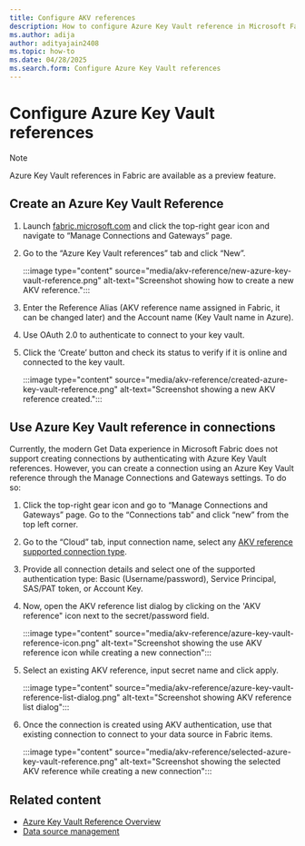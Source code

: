 ```yaml
---
title: Configure AKV references
description: How to configure Azure Key Vault reference in Microsoft Fabric
ms.author: adija
author: adityajain2408
ms.topic: how-to
ms.date: 04/28/2025
ms.search.form: Configure Azure Key Vault references
---
```

# Configure Azure Key Vault references
>[!NOTE]
>Azure Key Vault references in Fabric are available as a preview feature.

## Create an Azure Key Vault Reference

1. Launch [fabric.microsoft.com](https://app.fabric.microsoft.com/) and click the top-right gear icon and navigate to “Manage Connections and Gateways” page. 
2. Go to the “Azure Key Vault references” tab and click “New”.

    :::image type="content" source="media/akv-reference/new-azure-key-vault-reference.png" alt-text="Screenshot showing how to create a new AKV reference.":::

3. Enter the Reference Alias (AKV reference name assigned in Fabric, it can be changed later) and the Account name (Key Vault name in Azure).
4. Use OAuth 2.0 to authenticate to connect to your key vault.
5. Click the ‘Create’ button and check its status to verify if it is online and connected to the key vault.

    :::image type="content" source="media/akv-reference/created-azure-key-vault-reference.png" alt-text="Screenshot showing a new AKV reference created.":::

## Use Azure Key Vault reference in connections

Currently, the modern Get Data experience in Microsoft Fabric does not support creating connections by authenticating with Azure Key Vault references. 
However, you can create a connection using an Azure Key Vault reference through the Manage Connections and Gateways settings. To do so:

1. Click the top-right gear icon and go to “Manage Connections and Gateways” page. Go to the “Connections tab” and click “new” from the top left corner.   
2. Go to the “Cloud” tab, input connection name, select any [AKV reference supported connection type](../data-factory/azure-key-vault-reference-overview.md). 
3. Provide all connection details and select one of the supported authentication type: Basic (Username/password), Service Principal, SAS/PAT token, or Account Key.
4. Now, open the AKV reference list dialog by clicking on the 'AKV reference" icon next to the secret/password field.

    :::image type="content" source="media/akv-reference/azure-key-vault-reference-icon.png" alt-text="Screenshot showing the use AKV reference icon while creating a new connection":::

5. Select an existing AKV reference, input secret name and click apply.

    :::image type="content" source="media/akv-reference/azure-key-vault-reference-list-dialog.png" alt-text="Screenshot showing AKV reference list dialog":::

6. Once the connection is created using AKV authentication, use that existing connection to connect to your data source in Fabric items.

    :::image type="content" source="media/akv-reference/selected-azure-key-vault-reference.png" alt-text="Screenshot showing the selected AKV reference while creating a new connection":::

## Related content

- [Azure Key Vault Reference Overview](../data-factory/azure-key-vault-reference-overview.md)
- [Data source management](data-source-management.md)
